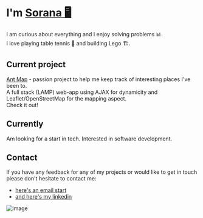 # I'm [Sorana 🖥️](https://soranaioanamarin.com/)

I am curious about everything and I enjoy solving problems 📊.    
I love playing table tennis 🏓 and building Lego 🏗️.

## Current project
[Ant Map](https://antmap.online) - passion project to help me keep track of interesting places I've been to.   
A full stack (LAMP) web-app using AJAX for dynamicity and Leaflet/OpenStreetMap for the mapping aspect.   
Check it out!

## Currently
Am looking for a start in tech. Interested in software development.

## Contact
If you have any feedback for any of my projects or would like to get in touch please don't hesitate to contact me:
* [here's an email start](mailto:simcoding@gmail.com)
* [and here's my linkedin](https://www.linkedin.com/in/simcoding/)

![image](https://user-images.githubusercontent.com/57096435/156322970-c204a2dd-4d9b-40df-b91c-f5eaf7c6ba9c.png)
